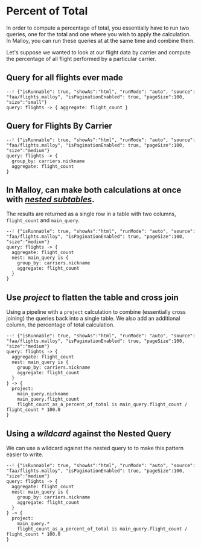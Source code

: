 # Percent of Total
In order to compute a percentage of total, you essentially have to run two queries, one for
the total and one where you wish to apply the calculation.  In Malloy, you can run these queries at
at the same time and combine them.

Let's suppose we wanted to look at our flight data by carrier and compute the percentage of all
flight performed by a particular carrier.

## Query for all flights ever made
```malloy
--! {"isRunnable": true, "showAs":"html", "runMode": "auto", "source": "faa/flights.malloy", "isPaginationEnabled": true, "pageSize":100, "size":"small"}
query: flights -> { aggregate: flight_count }
```

## Query for Flights By Carrier
```malloy
--! {"isRunnable": true, "showAs":"html", "runMode": "auto", "source": "faa/flights.malloy", "isPaginationEnabled": true, "pageSize":100, "size":"medium"}
query: flights -> {
  group_by: carriers.nickname
  aggregate: flight_count
}
```

## In Malloy, can make both calculations at once with [*nested subtables*](../language/nesting.md).
The results are returned as a single row in a table with two columns, `flight_count` and `main_query`.
```malloy
--! {"isRunnable": true, "showAs":"html", "runMode": "auto", "source": "faa/flights.malloy", "isPaginationEnabled": true, "pageSize":100, "size":"medium"}
query: flights -> {
  aggregate: flight_count
  nest: main_query is {
    group_by: carriers.nickname
    aggregate: flight_count
  }
}
```

## Use *project* to flatten the table and cross join
Using a pipeline with a `project` calculation to combine (essentially cross joining) the queries back into a single table.
We also add an additional column, the percentage of total calculation.
```malloy
--! {"isRunnable": true, "showAs":"html", "runMode": "auto", "source": "faa/flights.malloy", "isPaginationEnabled": true, "pageSize":100, "size":"medium"}
query: flights -> {
  aggregate: flight_count
  nest: main_query is {
    group_by: carriers.nickname
    aggregate: flight_count
  }
} -> {
  project:
    main_query.nickname
    main_query.flight_count
    flight_count_as_a_percent_of_total is main_query.flight_count / flight_count * 100.0
}

```

## Using a *wildcard* against the Nested Query
We can use a wildcard against the nested query to to make this pattern easier to write.
```malloy
--! {"isRunnable": true, "showAs":"html", "runMode": "auto", "source": "faa/flights.malloy", "isPaginationEnabled": true, "pageSize":100, "size":"medium"}
query: flights -> {
  aggregate: flight_count
  nest: main_query is {
    group_by: carriers.nickname
    aggregate: flight_count
  }
} -> {
  project:
    main_query.*
    flight_count_as_a_percent_of_total is main_query.flight_count / flight_count * 100.0
}
```
